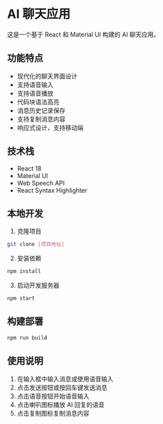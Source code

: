 # AI 聊天应用

这是一个基于 React 和 Material UI 构建的 AI 聊天应用。

## 功能特点

- 现代化的聊天界面设计
- 支持语音输入
- 支持语音播放
- 代码块语法高亮
- 消息历史记录保存
- 支持复制消息内容
- 响应式设计，支持移动端

## 技术栈

- React 18
- Material UI
- Web Speech API
- React Syntax Highlighter

## 本地开发

1. 克隆项目
```bash
git clone [项目地址]
```

2. 安装依赖
```bash
npm install
```

3. 启动开发服务器
```bash
npm start
```

## 构建部署

```bash
npm run build
```

## 使用说明

1. 在输入框中输入消息或使用语音输入
2. 点击发送按钮或按回车键发送消息
3. 点击语音按钮开始语音输入
4. 点击喇叭图标播放 AI 回复的语音
5. 点击复制图标复制消息内容 
